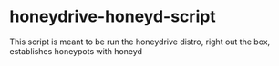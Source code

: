 # honeydrive-honeyd-script
This script is meant to be run the honeydrive distro, right out the box, establishes honeypots with honeyd

